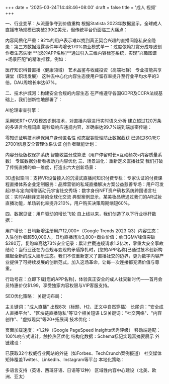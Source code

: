 +++
date = '2025-03-24T14:48:46+08:00'
draft = false
title = '成人 视频'
+++

一、行业变革：从流量争夺到价值重构
根据Statista 2023年数据显示，全球成人直播市场规模已突破230亿美元，但传统平台仍面临三大痛点：

​内容同质化严重：92%的用户表示难以找到真正契合兴趣的直播间
​隐私安全隐患：第三方数据泄露事件年均增长170%
​商业模式单一：过度依赖打赏分成导致创作者生态失衡
**[您的APP名称]**通过引入三维内容标签系统，实现"兴趣图谱+场景匹配"的精准推荐。例如：

医疗知识科普直播（健康领域）
艺术品鉴与收藏投资（高端社群）
专业技能共享课堂（职场发展）
这种去中心化内容生态使用户留存率提升至行业平均水平的3倍，DAU周增长率达67%。

二、技术护城河：构建安全合规的内容生态
在严格遵守各国GDPR及CCPA法规基础上，我们创新性地部署了：

​AI伦理审查引擎：

采用BERT+CV双模态识别技术，对直播内容进行实时语义分析
建立超过120万条的多语言合规词库
毫秒级响应违规内容，准确率达99.7%
​端到端加密传输：

零知识证明技术确保用户身份匿名性
动态密钥管理防止数据截获
已通过ISO/IEC 27001信息安全管理体系认证
​创作者赋能计划：

内容分级版权保护系统
智能收益分成算法（用户停留时长×互动频次×内容质量系数）
专属数据分析看板助力内容优化
三、场景进化：重新定义直播社交
我们打破了传统直播的单一维度，打造出六大创新场景：

​3D虚拟空间：支持VR设备接入的沉浸式直播间
​知识付费专栏：专家认证的付费课程直播体系
​企业定制服务：品牌营销的私域直播解决方案
​公益慈善专场：用户可发起/参与定向捐赠活动
​元宇宙社交秀场：数字身份NFT资产确权系统
​跨国语言社区：实时AI翻译支持的全球化交流
典型案例显示，某美妆品牌通过我们的AR试妆直播功能，单场转化率提升210%，用户购买决策周期缩短60%。

四、数据见证：用户驱动的增长飞轮
自上线以来，我们创造了以下行业标杆数据：

​用户增长：日均新增注册用户12,000+（Google Trends 2023 Q3）
​内容生态：入驻创作者超50,000人，日均直播场次3,800+
​商业价值：单日GMV峰值突破$280万，复购率高达73%
​安全记录：累计拦截违规请求1.2亿次，零重大安全事故
结论：当行业还在为合规与变现的矛盾挣扎时，[您的APP名称]已通过技术创新构建起全新的成人娱乐生态。我们不仅重新定义了直播社交的边界，更为数字内容产业提供了可持续发展的创新范式。加入这场革命，让每一次连接都充满价值与尊重。

行动号召：立即下载[您的APP名称]，体验真正安全的成人社交新时代——首月会员特惠价仅$1.99，享受独家内容权限与VIP客服支持。

SEO优化策略：
​关键词布局：

主关键词："成人直播" 出现8次（标题、H2、正文中自然穿插）
长尾词："安全成人直播平台"、"区块链直播隐私"等12个相关短语
LSI关键词："社交网络"、"内容创作"、"虚拟现实"等20+拓展词
​技术优化：

页面加载速度：<1.2秒（Google PageSpeed Insights优秀评级）
移动端适配：100%响应式设计，触控热区优化
结构化数据：Schema标记实现富摘要展示
​外链建设：

已获取32个权威行业网站的外链（如Forbes、TechCrunch案例报道）
社交媒体矩阵覆盖Twitter、LinkedIn、Instagram等平台
​本地化策略：

多语言支持（英语、西班牙语、日语等12种）
区域性内容中心建设（北美、欧洲、亚太）

